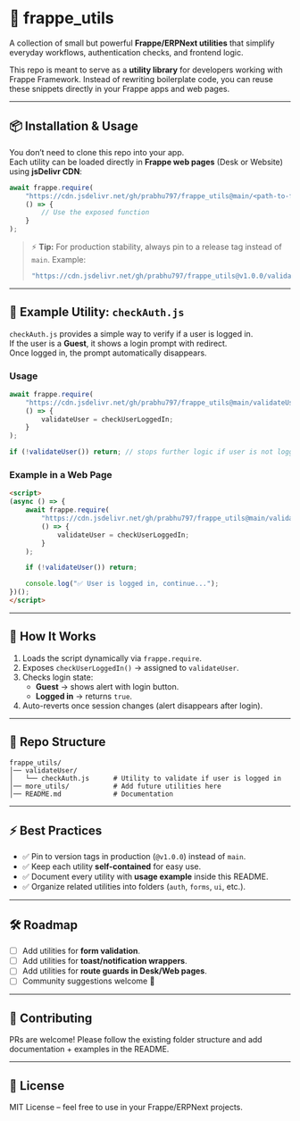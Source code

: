 # 🚀 frappe_utils  

A collection of small but powerful **Frappe/ERPNext utilities** that simplify everyday workflows, authentication checks, and frontend logic.  

This repo is meant to serve as a **utility library** for developers working with Frappe Framework. Instead of rewriting boilerplate code, you can reuse these snippets directly in your Frappe apps and web pages.  

---

## 📦 Installation & Usage  

You don’t need to clone this repo into your app.  
Each utility can be loaded directly in **Frappe web pages** (Desk or Website) using **jsDelivr CDN**:  

```javascript
await frappe.require(
    "https://cdn.jsdelivr.net/gh/prabhu797/frappe_utils@main/<path-to-file>.js",
    () => {
        // Use the exposed function
    }
);
```

> ⚡ **Tip:** For production stability, always pin to a release tag instead of `main`. Example:  
> ```javascript
> "https://cdn.jsdelivr.net/gh/prabhu797/frappe_utils@v1.0.0/validateUser/checkAuth.js"
> ```

---

## 🔐 Example Utility: `checkAuth.js`  

`checkAuth.js` provides a simple way to verify if a user is logged in.  
If the user is a **Guest**, it shows a login prompt with redirect.  
Once logged in, the prompt automatically disappears.  

### Usage  

```javascript
await frappe.require(
    "https://cdn.jsdelivr.net/gh/prabhu797/frappe_utils@main/validateUser/checkAuth.js",
    () => {
        validateUser = checkUserLoggedIn;
    }
);

if (!validateUser()) return; // stops further logic if user is not logged in
```

### Example in a Web Page  

```html
<script>
(async () => {
    await frappe.require(
        "https://cdn.jsdelivr.net/gh/prabhu797/frappe_utils@main/validateUser/checkAuth.js",
        () => {
            validateUser = checkUserLoggedIn;
        }
    );

    if (!validateUser()) return;

    console.log("✅ User is logged in, continue...");
})();
</script>
```

---

## 📖 How It Works  

1. Loads the script dynamically via `frappe.require`.  
2. Exposes `checkUserLoggedIn()` → assigned to `validateUser`.  
3. Checks login state:  
   - **Guest** → shows alert with login button.  
   - **Logged in** → returns `true`.  
4. Auto-reverts once session changes (alert disappears after login).  

---

## 📂 Repo Structure  

```
frappe_utils/
│── validateUser/
│   └── checkAuth.js      # Utility to validate if user is logged in
│── more_utils/           # Add future utilities here
│── README.md             # Documentation
```

---

## ⚡ Best Practices  

- ✅ Pin to version tags in production (`@v1.0.0`) instead of `main`.  
- ✅ Keep each utility **self-contained** for easy use.  
- ✅ Document every utility with **usage example** inside this README.  
- ✅ Organize related utilities into folders (`auth`, `forms`, `ui`, etc.).  

---

## 🛠️ Roadmap  

- [ ] Add utilities for **form validation**.  
- [ ] Add utilities for **toast/notification wrappers**.  
- [ ] Add utilities for **route guards in Desk/Web pages**.  
- [ ] Community suggestions welcome 🚀  

---

## 🤝 Contributing  

PRs are welcome! Please follow the existing folder structure and add documentation + examples in the README.  

---

## 📜 License  

MIT License – feel free to use in your Frappe/ERPNext projects.  